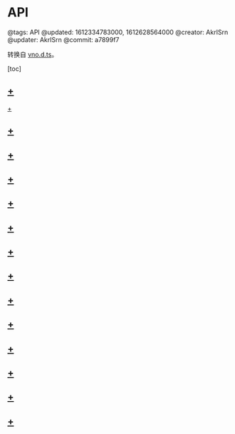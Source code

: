# API

@tags: API
@updated: 1612334783000, 1612628564000
@creator: AkrISrn
@updater: AkrISrn
@commit: a7899f7

转换自 [vno.d.ts](https://github.com/akrisrn/v-no/blob/master/src/vno.d.ts)。

[toc]

## [+](/zh/api/definition.md)

[+](/zh/api/vno.md)

## [+](/zh/api/file.md)

## [+](/zh/api/markdown.md)

## [+](/zh/api/config.md)

## [+](/zh/api/element.md)

## [+](/zh/api/enums.md)

## [+](/zh/api/path.md)

## [+](/zh/api/regexp.md)

## [+](/zh/api/store.md)

## [+](/zh/api/utils.md)

## [+](/zh/api/appSelf.md)

## [+](/zh/api/mainSelf.md)

## [+](/zh/api/articleSelf.md)

## [+](/zh/api/gadgetSelf.md)

